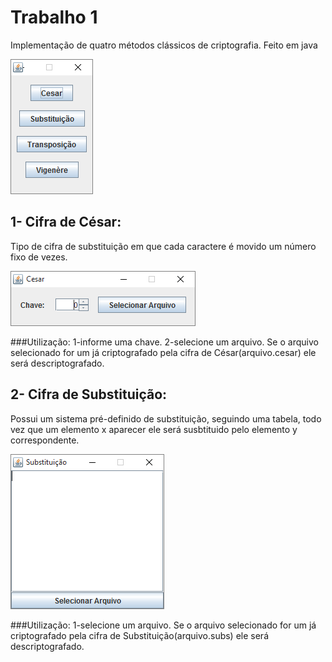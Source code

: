 # Trabalho 1

Implementação de quatro métodos clássicos de criptografia.
Feito em java

![Alt tag](https://raw.githubusercontent.com/liposo/sas/master/Trabalho%201/img/menu.PNG)

## 1- Cifra de César:
Tipo de cifra de substituição em que cada caractere é movido um número fixo de vezes.

![Alt tag](https://raw.githubusercontent.com/liposo/sas/master/Trabalho%201/img/cesar.PNG)

###Utilização:
    1-informe uma chave.
    2-selecione um arquivo.
  Se o arquivo selecionado for um já criptografado pela cifra de César(arquivo.cesar) ele será descriptografado.

## 2- Cifra de Substituição:
Possui um sistema pré-definido de substituição, seguindo uma tabela, todo vez que um elemento x aparecer ele será susbtituido pelo
elemento y correspondente.

![Alt tag](https://raw.githubusercontent.com/liposo/sas/master/Trabalho%201/img/subs.PNG)

###Utilização:
    1-selecione um arquivo.
  Se o arquivo selecionado for um já criptografado pela cifra de Substituição(arquivo.subs) ele será descriptografado.

